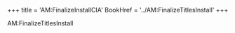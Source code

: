 +++
title = 'AM:FinalizeInstallCIA'
BookHref = '../AM:FinalizeTitlesInstall'
+++

AM:FinalizeTitlesInstall
